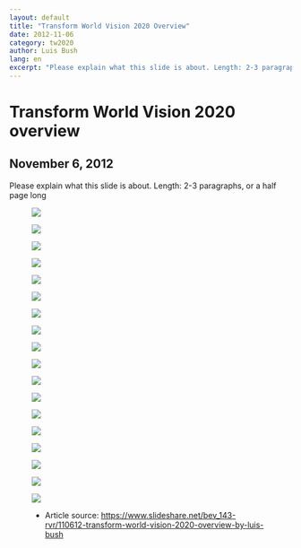 ```yaml
---
layout: default
title: "Transform World Vision 2020 Overview"
date: 2012-11-06
category: tw2020
author: Luis Bush
lang: en
excerpt: "Please explain what this slide is about. Length: 2-3 paragraphs, or a half page long"
---
```

<h1>Transform World Vision 2020 overview</h1>
<h2 id="article-date"><time datetime="2012-11-06">November 6, 2012</time></h2>
<p>Please explain what this slide is about. Length: 2-3 paragraphs, or a half page long</p>

<figure class="pic-center"><img src="{{ site.baseurl }}/assets/images/2012-11-06/transform-world-vision-2020-overview-by-luis-bush-01.jpg"></figure>
<figure class="pic-center"><img src="{{ site.baseurl }}/assets/images/2012-11-06/transform-world-vision-2020-overview-by-luis-bush-02.jpg"></figure>
<figure class="pic-center"><img src="{{ site.baseurl }}/assets/images/2012-11-06/transform-world-vision-2020-overview-by-luis-bush-03.jpg"></figure>
<figure class="pic-center"><img src="{{ site.baseurl }}/assets/images/2012-11-06/transform-world-vision-2020-overview-by-luis-bush-04.jpg"></figure>
<figure class="pic-center"><img src="{{ site.baseurl }}/assets/images/2012-11-06/transform-world-vision-2020-overview-by-luis-bush-05.jpg"></figure>
<figure class="pic-center"><img src="{{ site.baseurl }}/assets/images/2012-11-06/transform-world-vision-2020-overview-by-luis-bush-06.jpg"></figure>
<figure class="pic-center"><img src="{{ site.baseurl }}/assets/images/2012-11-06/transform-world-vision-2020-overview-by-luis-bush-07.jpg"></figure>
<figure class="pic-center"><img src="{{ site.baseurl }}/assets/images/2012-11-06/transform-world-vision-2020-overview-by-luis-bush-08.jpg"></figure>
<figure class="pic-center"><img src="{{ site.baseurl }}/assets/images/2012-11-06/transform-world-vision-2020-overview-by-luis-bush-09.jpg"></figure>
<figure class="pic-center"><img src="{{ site.baseurl }}/assets/images/2012-11-06/transform-world-vision-2020-overview-by-luis-bush-10.jpg"></figure>
<figure class="pic-center"><img src="{{ site.baseurl }}/assets/images/2012-11-06/transform-world-vision-2020-overview-by-luis-bush-11.jpg"></figure>
<figure class="pic-center"><img src="{{ site.baseurl }}/assets/images/2012-11-06/transform-world-vision-2020-overview-by-luis-bush-12.jpg"></figure>
<figure class="pic-center"><img src="{{ site.baseurl }}/assets/images/2012-11-06/transform-world-vision-2020-overview-by-luis-bush-13.jpg"></figure>
<figure class="pic-center"><img src="{{ site.baseurl }}/assets/images/2012-11-06/transform-world-vision-2020-overview-by-luis-bush-14.jpg"></figure>
<figure class="pic-center"><img src="{{ site.baseurl }}/assets/images/2012-11-06/transform-world-vision-2020-overview-by-luis-bush-15.jpg"></figure>
<figure class="pic-center"><img src="{{ site.baseurl }}/assets/images/2012-11-06/transform-world-vision-2020-overview-by-luis-bush-16.jpg"></figure>
<figure class="pic-center"><img src="{{ site.baseurl }}/assets/images/2012-11-06/transform-world-vision-2020-overview-by-luis-bush-17.jpg"></figure>
<figure class="pic-center"><img src="{{ site.baseurl }}/assets/images/2012-11-06/transform-world-vision-2020-overview-by-luis-bush-18.jpg"></figure>

<figure class="resource-links">
  <ul>
    <li>Article source: <a href="https://www.slideshare.net/bev_143-rvr/110612-transform-world-vision-2020-overview-by-luis-bush">https://www.slideshare.net/bev_143-rvr/110612-transform-world-vision-2020-overview-by-luis-bush</a></li>
  </ul>
</figure>
